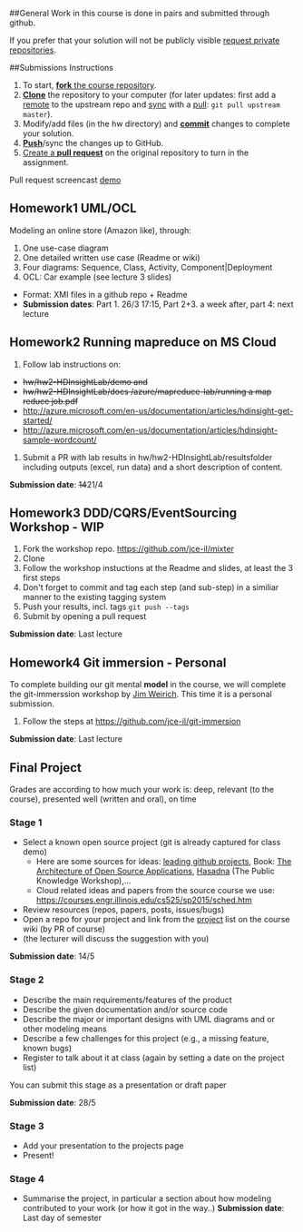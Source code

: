 ##General
Work in this course is done in pairs and submitted through github.

If you prefer that your solution will not be publicly visible [request private repositories][private-repos].


##Submissions Instructions
1. To start, [**fork** the course repository][forking].
1. [**Clone**][ref-clone] the repository to your computer (for later updates: first add a [remote][config-remote] to the upstream repo and [sync][sync-remote] with a [pull][ref-pull]:  ```git pull upstream master```).
1. Modify/add files (in the hw directory) and [**commit**][ref-commit] changes to complete your solution.
1. [**Push**][ref-push]/sync the changes up to GitHub.
1. [Create a **pull request**][pull-request] on the original repository to turn in the assignment.

Pull request screencast [demo](http://screencast-o-matic.com/watch/coe3IEeMDa)

## Homework1 UML/OCL
Modeling an online store (Amazon like), through:

1. One use-case diagram
1. One detailed written use case (Readme or wiki)
1. Four diagrams: Sequence, Class, Activity, Component|Deployment
1. OCL: Car example (see lecture 3 slides)

- Format: XMI files in a github repo + Readme
- **Submission dates**: Part 1. 26/3 17:15, Part 2+3. a week after, part 4: next lecture 

## Homework2 Running mapreduce on MS Cloud

1. Follow lab instructions on:
  - ~~hw/hw2-HDInsightLab/demo and~~ 
  - ~~hw/hw2-HDInsightLab/docs /azure/mapreduce-lab/running a map reduce job.pdf~~
  - http://azure.microsoft.com/en-us/documentation/articles/hdinsight-get-started/
  - http://azure.microsoft.com/en-us/documentation/articles/hdinsight-sample-wordcount/
1. Submit a PR with lab results in hw/hw2-HDInsightLab/resultsfolder including outputs (excel, run data) and a short description of content.

**Submission date**: ~~14~~21/4

## Homework3 DDD/CQRS/EventSourcing Workshop - WIP
1. Fork the workshop repo. https://github.com/jce-il/mixter
1. Clone
1. Follow the workshop instuctions at the Readme and slides, at least the 3 first steps
1. Don't forget to commit and tag each step (and sub-step) in a similiar manner to the existing tagging system
1. Push your results, incl. tags ```git push --tags```
1. Submit by opening a pull request

**Submission date**: Last lecture

## Homework4 Git immersion - Personal
To complete building our git mental **model** in the course, we will complete the git-immerssion workshop by [Jim Weirich](https://github.com/jimweirich). This time it is a personal submission.

1. Follow the steps at https://github.com/jce-il/git-immersion

**Submission date**: Last lecture

## Final Project

Grades are according to how much your work is: deep, relevant (to the course), presented well (written and oral), on time

### Stage 1
- Select a known open source project (git is already captured for class demo)
  - Here are some sources for ideas: [leading github projects](https://github.com/showcases), Book: [The Architecture of Open Source Applications](http://www.aosabook.org/en/index.html), [Hasadna](http://www.hasadna.org.il/projects/) (The Public Knowledge Workshop),...
  - Cloud related ideas and papers from the source course we use: https://courses.engr.illinois.edu/cs525/sp2015/sched.htm 
- Review resources (repos, papers, posts, issues/bugs)
- Open a repo for your project and link from the [project](Projects.md) list on the course wiki (by PR of course)
- (the lecturer will discuss the suggestion with you)

**Submission date**: 14/5

### Stage 2
- Describe the main requirements/features of the product
- Describe the given documentation and/or source code
- Describe the major or important designs with UML diagrams and or other modeling means
- Describe a few challenges for this project (e.g., a missing feature, known bugs)
- Register to talk about it at class (again by setting a date on the project list)

You can submit this stage as a presentation or draft paper

**Submission date**: 28/5

### Stage 3
- Add your presentation to the projects page 
- Present!

### Stage 4

- Summarise the project, in particular a section about how modeling contributed to your work (or how it got in the way..)
**Submission date**: Last day of semester


<!-- Links -->
[private-repos]: /guide/private_repos
[help-add-to-team]: https://help.github.com/articles/adding-organization-members-to-a-team
[forking]: https://guides.github.com/activities/forking/
[ref-clone]: http://gitref.org/creating/#clone
[ref-commit]: http://gitref.org/basic/#commit
[ref-push]: http://gitref.org/remotes/#push
[ref-pull]: http://gitref.org/remotes/#pull
[pull-request]: https://help.github.com/articles/creating-a-pull-request
[config-remote]: https://help.github.com/articles/configuring-a-remote-for-a-fork/
[sync-remote]: https://help.github.com/articles/syncing-a-fork/
